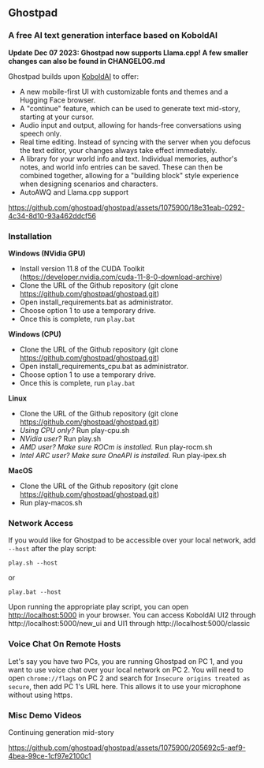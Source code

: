 ## Ghostpad
### A free AI text generation interface based on KoboldAI

**Update Dec 07 2023: Ghostpad now supports Llama.cpp! A few smaller changes can also be found in CHANGELOG.md**

Ghostpad builds upon [KoboldAI](https://github.com/KoboldAI/KoboldAI-Client) to offer:
- A new mobile-first UI with customizable fonts and themes and a Hugging Face browser.
- A "continue" feature, which can be used to generate text mid-story, starting at your cursor.
- Audio input and output, allowing for hands-free conversations using speech only.
- Real time editing. Instead of syncing with the server when you defocus the text editor, your changes always take effect immediately.
- A library for your world info and text. Individual memories, author's notes, and world info entries can be saved. These can then be combined together, allowing for a "building block" style experience when designing scenarios and characters.
- AutoAWQ and Llama.cpp support




https://github.com/ghostpad/ghostpad/assets/1075900/18e31eab-0292-4c34-8d10-93a462ddcf56



### Installation
**Windows (NVidia GPU)**
- Install version 11.8 of the CUDA Toolkit (https://developer.nvidia.com/cuda-11-8-0-download-archive)
- Clone the URL of the Github repository (git clone https://github.com/ghostpad/ghostpad.git)
- Open install_requirements.bat as administrator.
- Choose option 1 to use a temporary drive.
- Once this is complete, run `play.bat`

**Windows (CPU)**
- Clone the URL of the Github repository (git clone https://github.com/ghostpad/ghostpad.git)
- Open install_requirements_cpu.bat as administrator.
- Choose option 1 to use a temporary drive.
- Once this is complete, run `play.bat`

**Linux**
- Clone the URL of the Github repository (git clone https://github.com/ghostpad/ghostpad.git)
- *Using CPU only?* Run play-cpu.sh
- *NVidia user?* Run play.sh
- *AMD user? Make sure ROCm is installed.* Run play-rocm.sh
- *Intel ARC user? Make sure OneAPI is installed.* Run play-ipex.sh

**MacOS**
- Clone the URL of the Github repository (git clone https://github.com/ghostpad/ghostpad.git)
- Run play-macos.sh

### Network Access

If you would like for Ghostpad to be accessible over your local network, add `--host` after the play script:

`play.sh --host`

or

`play.bat --host`

Upon running the appropriate play script, you can open [http://localhost:5000](http://localhost:5000) in your browser.  You can access KoboldAI UI2 through http://localhost:5000/new_ui and UI1 through http://localhost:5000/classic

### Voice Chat On Remote Hosts

Let's say you have two PCs, you are running Ghostpad on PC 1, and you want to use voice chat over your local network on PC 2. You will need to open `chrome://flags` on PC 2 and search for `Insecure origins treated as secure`, then add PC 1's URL here. This allows it to use your microphone without using https.

### Misc Demo Videos

Continuing generation mid-story

https://github.com/ghostpad/ghostpad/assets/1075900/205692c5-aef9-4bea-99ce-1cf97e2100c1

